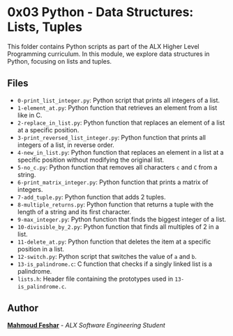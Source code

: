 # 0x03 Python - Data Structures: Lists, Tuples

This folder contains Python scripts as part of the ALX Higher Level Programming curriculum. In this module, we explore data structures in Python, focusing on lists and tuples.

## Files

- `0-print_list_integer.py`: Python script that prints all integers of a list.
- `1-element_at.py`: Python function that retrieves an element from a list like in C.
- `2-replace_in_list.py`: Python function that replaces an element of a list at a specific position.
- `3-print_reversed_list_integer.py`: Python function that prints all integers of a list, in reverse order.
- `4-new_in_list.py`: Python function that replaces an element in a list at a specific position without modifying the original list.
- `5-no_c.py`: Python function that removes all characters `c` and `C` from a string.
- `6-print_matrix_integer.py`: Python function that prints a matrix of integers.
- `7-add_tuple.py`: Python function that adds 2 tuples.
- `8-multiple_returns.py`: Python function that returns a tuple with the length of a string and its first character.
- `9-max_integer.py`: Python function that finds the biggest integer of a list.
- `10-divisible_by_2.py`: Python function that finds all multiples of 2 in a list.
- `11-delete_at.py`: Python function that deletes the item at a specific position in a list.
- `12-switch.py`: Python script that switches the value of `a` and `b`.
- `13-is_palindrome.c`: C function that checks if a singly linked list is a palindrome.
- `lists.h`: Header file containing the prototypes used in `13-is_palindrome.c`.

## Author

**[Mahmoud Feshar](https://github.com/mahfeshar)** - *ALX Software Engineering Student*
